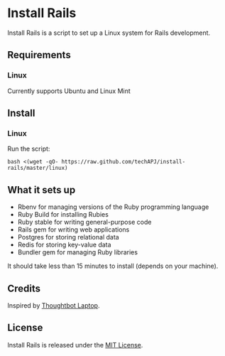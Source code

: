 Install Rails
======

Install Rails is a script to set up a Linux system for Rails development.

Requirements
------------

### Linux

Currently supports Ubuntu and Linux Mint

Install
-------

### Linux

Run the script:

    bash <(wget -qO- https://raw.github.com/techAPJ/install-rails/master/linux)

What it sets up
---------------

* Rbenv for managing versions of the Ruby programming language
* Ruby Build for installing Rubies
* Ruby stable for writing general-purpose code
* Rails gem for writing web applications
* Postgres for storing relational data
* Redis for storing key-value data
* Bundler gem for managing Ruby libraries

It should take less than 15 minutes to install (depends on your machine).

Credits
-------

Inspired by [Thoughtbot Laptop](https://github.com/thoughtbot/laptop).

License
-------

Install Rails is released under the [MIT License](http://www.opensource.org/licenses/MIT).
